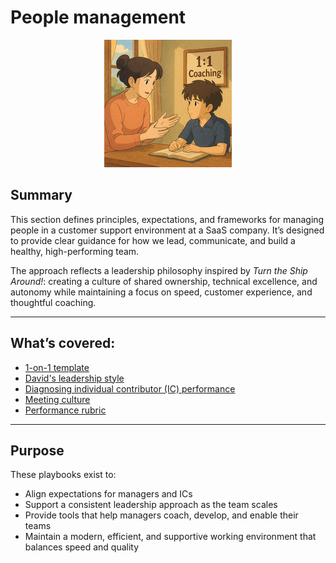 # People management

<p align="center">
  <img src="./coaching-art-resized.png" alt="Studio Ghibli-inspired coaching scene">
</p>

## Summary
This section defines principles, expectations, and frameworks for managing people in a customer support environment at a SaaS company. It’s designed to provide clear guidance for how we lead, communicate, and build a healthy, high-performing team.

The approach reflects a leadership philosophy inspired by *Turn the Ship Around!*: creating a culture of shared ownership, technical excellence, and autonomy while maintaining a focus on speed, customer experience, and thoughtful coaching.

---

## What’s covered:
- [1-on-1 template](https://github.com/dc-larsen/support-playbooks/blob/main/people-management/1-on-1%20Template)
- [David's leadership style](https://github.com/dc-larsen/support-playbooks/blob/main/people-management/Davids%20Leadership%20Style)
- [Diagnosing individual contributor (IC) performance](https://github.com/dc-larsen/support-playbooks/blob/main/people-management/Diagnosing%20individual%20contributor%20(IC)%20performance)
- [Meeting culture](https://github.com/dc-larsen/support-playbooks/blob/main/people-management/Meeting%20culture)
- [Performance rubric](https://github.com/dc-larsen/support-playbooks/blob/main/people-management/Performance%20Rubric)

---

## Purpose
These playbooks exist to:
- Align expectations for managers and ICs  
- Support a consistent leadership approach as the team scales  
- Provide tools that help managers coach, develop, and enable their teams  
- Maintain a modern, efficient, and supportive working environment that balances speed and quality
